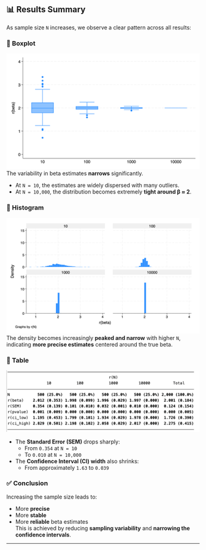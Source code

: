 ## 📊 Results Summary

As sample size `N` increases, we observe a clear pattern across all results:

### 🔹 Boxplot
![Boxplot](./box.png)
The variability in beta estimates **narrows** significantly.  
- At `N = 10`, the estimates are widely dispersed with many outliers.  
- At `N = 10,000`, the distribution becomes extremely **tight around β ≈ 2**.

### 🔹 Histogram
![Histogram](./histo.png)
The density becomes increasingly **peaked and narrow** with higher `N`,  
indicating **more precise estimates** centered around the true beta.

### 🔹 Table
![Table](./table1.png)
- The **Standard Error (SEM)** drops sharply:
  - From `0.354` at `N = 10`
  - To `0.010` at `N = 10,000`
- The **Confidence Interval (CI) width** also shrinks:
  - From approximately `1.63` to `0.039`

### ✅ Conclusion
Increasing the sample size leads to:
- More **precise**
- More **stable**
- More **reliable** beta estimates  
This is achieved by reducing **sampling variability** and **narrowing the confidence intervals**.

---


